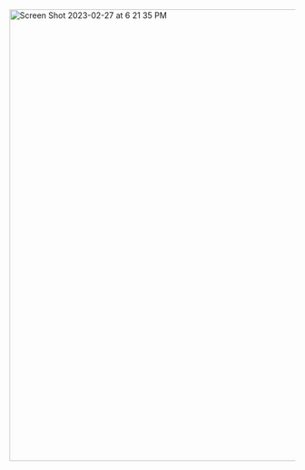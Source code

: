 
<img width="795" alt="Screen Shot 2023-02-27 at 6 21 35 PM" src="[https://user-images.githubusercontent.com/82294375/225368494-8df44573-3228-4566-a03d-47aef16e5f7c.png](https://www.linkedin.com/in/gabi-vawdrey-45807b1a4/overlay/background-image/)">


<!---
ruthss0/ruthss0 is a ✨ special ✨ repository because its `README.md` (this file) appears on your GitHub profile.
You can click the Preview link to take a look at your changes.
--->




